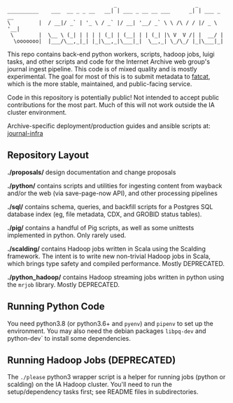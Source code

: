 
                                      _                         _           
    __________    ___  __ _ _ __   __| | ___ _ __ __ ___      _| | ___ _ __ 
    \         |  / __|/ _` | '_ \ / _` |/ __| '__/ _` \ \ /\ / / |/ _ \ '__|
     \        |  \__ \ (_| | | | | (_| | (__| | | (_| |\ V  V /| |  __/ |   
      \ooooooo|  |___/\__,_|_| |_|\__,_|\___|_|  \__,_| \_/\_/ |_|\___|_|   


This repo contains back-end python workers, scripts, hadoop jobs, luigi tasks,
and other scripts and code for the Internet Archive web group's journal ingest
pipeline. This code is of mixed quality and is mostly experimental. The goal
for most of this is to submit metadata to [fatcat](https://fatcat.wiki), which
is the more stable, maintained, and public-facing service.

Code in this repository is potentially public! Not intended to accept public
contributions for the most part. Much of this will not work outside the IA
cluster environment.

Archive-specific deployment/production guides and ansible scripts at:
[journal-infra](https://git.archive.org/webgroup/journal-infra)


## Repository Layout

**./proposals/** design documentation and change proposals

**./python/** contains scripts and utilities for ingesting content from wayback
and/or the web (via save-page-now API), and other processing pipelines

**./sql/** contains schema, queries, and backfill scripts for a Postgres SQL
database index (eg, file metadata, CDX, and GROBID status tables).

**./pig/** contains a handful of Pig scripts, as well as some unittests
implemented in python. Only rarely used.

**./scalding/** contains Hadoop jobs written in Scala using the Scalding
framework. The intent is to write new non-trivial Hadoop jobs in Scala, which
brings type safety and compiled performance. Mostly DEPRECATED.

**./python_hadoop/** contains Hadoop streaming jobs written in python using the
`mrjob` library. Mostly DEPRECATED.


## Running Python Code

You need python3.8 (or python3.6+ and `pyenv`) and `pipenv` to set up the
environment. You may also need the debian packages `libpq-dev` and `
`python-dev` to install some dependencies.


## Running Hadoop Jobs (DEPRECATED)

The `./please` python3 wrapper script is a helper for running jobs (python or
scalding) on the IA Hadoop cluster. You'll need to run the setup/dependency
tasks first; see README files in subdirectories.
